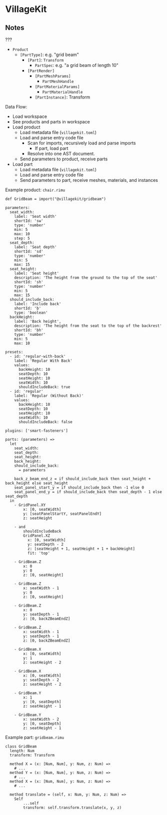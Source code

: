# VillageKit

## Notes

???

- `Product`
  - `[PartType]`: e.g. "grid beam"
    - `[Part]`: `Transform`
      - `PartSpec`: e.g. "a grid beam of length 10"
    - `[PartRender]`
      - `[PartMeshParams]`
        - `PartMeshHandle`
      - `[PartMaterialParams]`
        - `PartMaterialHandle`
      - `[PartInstance]`: Transform

Data Flow:

- Load workspace
- See products and parts in workspace
- Load product
  - Load metadata file (`villagekit.toml`)
  - Load and parse entry code file
    - Scan for imports, recursively load and parse imports
      - If part, load part
    - Resolve into one AST document.
  - Send parameters to product, receive parts
- Load part
  - Load metadata file (`villagekit.toml`)
  - Load and parse entry code file
  - Send parameters to part, receive meshes, materials, and instances

Example product: `chair.rimu`

```
def GridBeam = import("@villagekit/gridbeam")

parameters:
  seat_width:
    label: 'Seat width'
    shortId: 'sw'
    type: 'number'
    min: 5
    max: 10
    step: 5
  seat_depth:
    label: 'Seat depth'
    shortId: 'sd'
    type: 'number'
    min: 5
    max: 15
  seat_height:
    label: 'Seat height'
    description: 'The height from the ground to the top of the seat'
    shortId: 'sh'
    type: 'number'
    min: 5
    max: 15
  should_include_back:
    label: 'Include back'
    shortId: 'b'
    type: 'boolean'
  backHeight:
    label: 'Back height',
    description: 'The height from the seat to the top of the backrest'
    shortId: 'bh'
    type: 'number'
    min: 5
    max: 10

presets:
  - id: 'regular-with-back'
    label: 'Regular With Back'
    values:
      backHeight: 10
      seatDepth: 10
      seatHeight: 10
      seatWidth: 10
      shouldIncludeBack: true
  - id: 'regular'
    label: 'Regular (Without Back)'
    values:
      backHeight: 10
      seatDepth: 10
      seatHeight: 10
      seatWidth: 10
      shouldIncludeBack: false

plugins: ['smart-fasteners']

parts: (parameters) =>
  let
    seat_width:
    seat_depth:
    seat_height:
    back_height:
    should_include_back:
      = parameters

    back_z_beam_end_z = if should_include_back then seat_height + back_height else seat_height
    seat_panel_start_y = if should_include_back then -1 else 0
    seat_panel_end_y = if should_include_back then seat_depth - 1 else seat_depth
  in
    - GridPanel.XY
        x: [0, seatWidth]
        y: [seatPanelStartY, seatPanelEndY]
        z: seatHeight

    - and
        shouldIncludeBack
        GridPanel.XZ
          x: [0, seatWidth]
          y: seatDepth - 2
          z: [seatHeight + 1, seatHeight + 1 + backHeight]
          fit: 'top'

    - GridBeam.Z
        x: 0
        y: 0
        z: [0, seatHeight]

    - GridBeam.Z
        x: seatWidth - 1
        y: 0
        z: [0, seatHeight]

    - GridBeam.Z
        x: 0
        y: seatDepth - 1
        z: [0, backZBeamEndZ]

    - GridBeam.Z
        x: seatWidth - 1
        y: seatDepth - 1
        z: [0, backZBeamEndZ]

    - GridBeam.X
        x: [0, seatWidth]
        y: 1
        z: seatHeight - 2

    - GridBeam.X
        x: [0, seatWidth]
        y: seatDepth - 2
        z: seatHeight - 2

    - GridBeam.Y
        x: 1
        y: [0, seatDepth]
        z: seatHeight - 1

    - GridBeam.Y
        x: seatWidth - 2
        y: [0, seatDepth]
        z: seatHeight - 1
```

Example part: `gridbeam.rimu`

```
class GridBeam
  length: Num
  transform: Transform

  method X = (x: [Num, Num], y: Num, z: Num) =>
    # ...
  method Y = (x: [Num, Num], y: Num, z: Num) =>
    # ...
  method X = (x: [Num, Num], y: Num, z: Num) =>
    # ...

  method translate = (self, x: Num, y: Num, z: Num) =>
    Self
        ...self
        transform: self.transform.translate(x, y, z)
```
